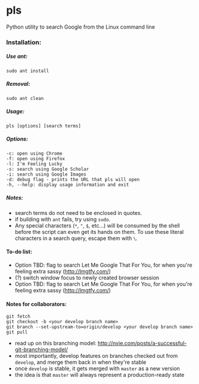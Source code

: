 # pls
Python utility to search Google from the Linux command line

### Installation:

##### Use ant:

`sudo ant install`

##### Removal:

`sudo ant clean`

##### Usage:
`pls [options] [search terms]`

##### Options:
`-c: open using Chrome`  
`-f: open using Firefox`  
`-l: I'm Feeling Lucky`  
`-s: search using Google Scholar`  
`-i: search using Google Images`  
`-d: debug flag - prints the URL that pls will open`  
`-h, --help: display usage information and exit`

##### Notes:
- search terms do not need to be enclosed in quotes.
- if building with `ant` fails, try using `sudo`.
- Any special characters (`*`, `"`, `$`, etc...) will be consumed by the shell before the script can even get its hands on them. To use these literal characters in a search query, escape them with `\`.

#### To-do list:
- Option TBD: flag to search Let Me Google That For You, for when you're feeling extra sassy (http://lmgtfy.com/)
- (?) switch window focus to newly created browser session
- Option TBD: flag to search Let Me Google That For You, for when you're feeling extra sassy (http://lmgtfy.com/)

#### Notes for collaborators:
`git fetch`  
`git checkout -b <your develop branch name>`  
`git branch --set-upstream-to=origin/develop <your develop branch name>`  
`git pull`  
- read up on this branching model: http://nvie.com/posts/a-successful-git-branching-model/
- most importantly, develop features on branches checked out from `develop`, and merge them back in when they're stable
- once `develop` is stable, it gets merged with `master` as a new version
- the idea is that `master` will always represent a production-ready state
